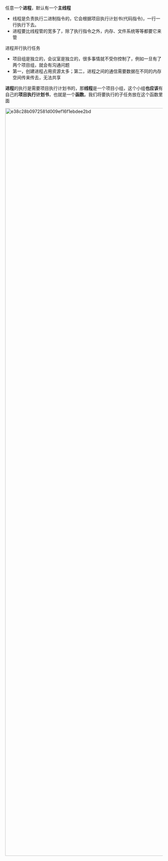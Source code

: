 
任意一个**进程**，默认有一个**主线程**
- 线程是负责执行二进制指令的，它会根据项目执行计划书(代码指令)，一行一行执行下去。
- 进程要比线程管的宽多了，除了执行指令之外，内存、文件系统等等都要它来管

进程并行执行任务
- 项目组是独立的，会议室是独立的，很多事情就不受你控制了，例如一旦有了两个项目组，就会有沟通问题
- 第一，创建进程占用资源太多；第二，进程之间的通信需要数据在不同的内存空间传来传去，无法共享

**进程**的执行是需要项目执行计划书的，那**线程**是一个项目小组，这个小组**也应该**有自己的**项目执行计划书**，也就是一个**函数**。我们将要执行的子任务放在这个函数里面

<img src="http://tvax1.sinaimg.cn/large/006gDTsUgy1g8o5bshi60j31u71mlan3.jpg" alt="e38c28b0972581d009ef16f1ebdee2bd" width="2383" data-width="2383" data-height="2109">
